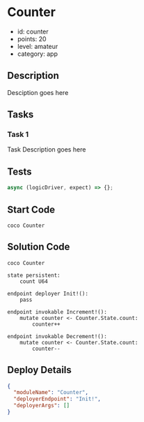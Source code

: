 # Counter

- id: counter
- points: 20
- level: amateur
- category: app

## Description

Desciption goes here

## Tasks

### Task 1

Task Description goes here

## Tests

```javascript
async (logicDriver, expect) => {};
```

## Start Code

```cocolang
coco Counter
```

## Solution Code

```cocolang
coco Counter

state persistent:
    count U64

endpoint deployer Init!():
    pass

endpoint invokable Increment!():
    mutate counter <- Counter.State.count:
        counter++

endpoint invokable Decrement!():
    mutate counter <- Counter.State.count:
        counter--
```

## Deploy Details

```json
{
  "moduleName": "Counter",
  "deployerEndpoint": "Init!",
  "deployerArgs": []
}
```

